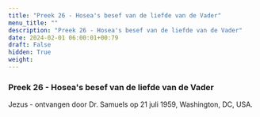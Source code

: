 ```yaml
---
title: "Preek 26 - Hosea's besef van de liefde van de Vader"
menu_title: ""
description: "Preek 26 - Hosea's besef van de liefde van de Vader"
date: 2024-02-01 06:00:01+00:79
draft: False
hidden: True
weight:
---
```

### Preek 26 - Hosea's besef van de liefde van de Vader

Jezus - ontvangen door Dr. Samuels op 21 juli 1959, Washington, DC, USA.
